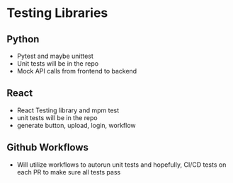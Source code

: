 # Testing Libraries

## Python 

- Pytest and maybe unittest
- Unit tests will be in the repo
- Mock API calls from frontend to backend

## React

- React Testing library and mpm test
- unit tests will be in the repo
- generate button, upload, login, workflow

## Github Workflows

- Will utilize workflows to autorun unit tests and hopefully, CI/CD tests on each PR to make sure all tests pass
